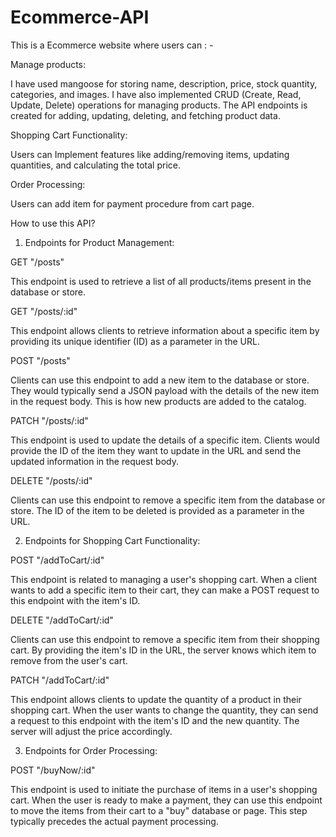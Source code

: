 # Ecommerce-API

This is a Ecommerce website where users can : - 

Manage products:

I have used mangoose for storing name, description, price, stock quantity, categories, and images. I have also implemented CRUD (Create, Read, Update, Delete) operations for managing products. The API endpoints is created for adding, updating, deleting, and fetching product data. 

Shopping Cart Functionality: 

Users can Implement features like adding/removing items, updating quantities, and calculating the total price.

Order Processing:

Users can add item for payment procedure from cart page.


How to use this API?


1. Endpoints for Product Management: 

GET "/posts"

This endpoint is used to retrieve a list of all products/items present in the database or store. 

GET "/posts/:id"

This endpoint allows clients to retrieve information about a specific item by providing its unique identifier (ID) as a parameter in the URL. 

POST "/posts"

Clients can use this endpoint to add a new item to the database or store. They would typically send a JSON payload with the details of the new item in the request body. This is how new products are added to the catalog.

PATCH "/posts/:id"

This endpoint is used to update the details of a specific item. Clients would provide the ID of the item they want to update in the URL and send the updated information in the request body. 

DELETE "/posts/:id"

Clients can use this endpoint to remove a specific item from the database or store. The ID of the item to be deleted is provided as a parameter in the URL. 


2. Endpoints for Shopping Cart Functionality: 

POST "/addToCart/:id"

This endpoint is related to managing a user's shopping cart. When a client wants to add a specific item to their cart, they can make a POST request to this endpoint with the item's ID. 

DELETE "/addToCart/:id"

Clients can use this endpoint to remove a specific item from their shopping cart. By providing the item's ID in the URL, the server knows which item to remove from the user's cart.

PATCH "/addToCart/:id"

This endpoint allows clients to update the quantity of a product in their shopping cart. When the user wants to change the quantity, they can send a request to this endpoint with the item's ID and the new quantity. The server will adjust the price accordingly.


3. Endpoints for Order Processing:

POST "/buyNow/:id"

This endpoint is used to initiate the purchase of items in a user's shopping cart. When the user is ready to make a payment, they can use this endpoint to move the items from their cart to a "buy" database or page. This step typically precedes the actual payment processing.
